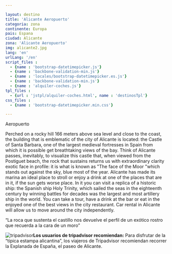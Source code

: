 ```yaml
---

layout: destino
title: 'Alicante Aeropuerto'
categoria: zona
continente: Europa
pais: Espana
ciudad: Alicante
zona: 'Alicante Aeropuerto' 
img: alicante2.jpg
lang: 'en'
urlLang: '/en'
script_files : 
  - {name : 'bootstrap-datetimepicker.js'}
  - {name : 'backbone-validation-min.js'}
  - {name : 'locales/bootstrap-datetimepicker.es.js'}
  - {name : 'backbone-validation-min.js'}
  - {name : 'alquiler-coches.js'}
tpl_files : 
  - {url : 'jstpl/alquiler-coches.html', name : 'destinosTpl'}
css_files : 
  - {name : 'bootstrap-datetimepicker.min.css'}  

---
```


Aeropuerto
<div class="aa-3columns aa-column">

Perched on a rocky hill 166 meters above sea level and close to the coast, the building that is emblematic of the city of Alicante is located: the Castle of Santa Barbara, one of the largest medieval fortresses in Spain from which it is possible get breathtaking views of the bay. Think of Alicante passes, inevitably, to visualize this castle that, when viewed from the Postiguet beach, the rock that sustains returns us with extraordinary clarity exotic face in profile: it is what is known as "The face of the Moor "which stands out against the sky, blue most of the year. Alicante has made its marina an ideal place to stroll or enjoy a drink at one of the places that are in it, if the sun gets worse place. In it you can visit a replica of a historic ship: the Spanish ship Holy Trinity, which sailed the seas in the eighteenth century by winning battles for decades was the largest and most artillery ship in the world. You can take a tour, have a drink at the bar or eat in the enjoyed one of the best views in the city restaurant. Car rental in Alicante will allow us to move around the city independently.

<div class="aa-quote">“La roca que sustenta el castillo nos devuelve el perfil de un exótico rostro que recuerda a la cara de un moro”</div>
<p><img alt="tripadvisor" src="/es/wp-content/themes/amigoautos/img/tripadvisor.jpg"><strong>Los usuarios de <span class="aa-verde">tripadvisor</span> recomiendan:</strong> Para disfrutar de la “típica estampa alicantina”, los viajeros de Tripadvisor recomiendan recorrer la Explanada de España, el paseo de Alicante.</p>
</div>